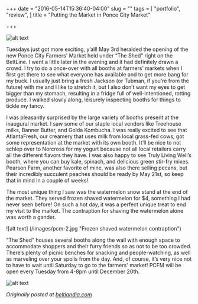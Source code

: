 +++
date = "2016-05-14T15:36:40-04:00"
slug = ""
tags = [
  "portfolio",
  "review",
]
title = "Putting the Market in Ponce City Market"

+++

![alt text](/images/pcm-1.jpg "Behold! The newest farmers' market!")

Tuesdays just got more exciting, y’all! May 3rd heralded the opening of the new Ponce City Farmers' Market held under “The Shed” right on the BeltLine. I went a little later in the evening and it had definitely drawn a crowd. I try to do a once-over with all booths at farmers’ markets when I first get there to see what everyone has available and to get more bang for my buck. I usually just bring a fresh Jackson (or Tubman, if you’re from the future) with me and I like to stretch it, but I also don’t want my eyes to get bigger than my stomach, resulting in a fridge full of well-intentioned, rotting produce. I walked slowly along, leisurely inspecting booths for things to tickle my fancy.

I was pleasantly surprised by the large variety of booths present at the inaugural market. I saw some of our staple local vendors like Treehouse milks, Banner Butter, and Golda Kombucha. I was really excited to see that AtlantaFresh, our creamery that uses milk from local grass-fed cows, got some representation at the market with its own booth. It’ll be nice to not schlep over to Norcross for my yogurt because not all local retailers carry all the different flavors they have. I was also happy to see Truly Living Well’s booth, where you can buy kale, spinach, and delicious green stir-fry mixes. Pearson Farm, another favorite of mine, was also there selling pecans, but their incredibly succulent peaches should be ready by May 21st, so keep that in mind in a couple of weeks!

The most unique thing I saw was the watermelon snow stand at the end of the market. They served frozen shaved watermelon for $4, something I had never seen before! On such a hot day, it was a perfect unique treat to end my visit to the market. The contraption for shaving the watermelon alone was worth a gander.

![alt text] (/images/pcm-2.jpg "Frozen shaved watermelon contraption")

“The Shed” houses several booths along the wall with enough space to accommodate shoppers and their furry friends so as not to be too crowded. There’s plenty of picnic benches for snacking and people-watching, as well as marveling over your spoils from the day. And, of course, it’s very nice not to have to wait until Saturday to go to the farmers' market! PCFM will be open every Tuesday from 4-8pm until December 20th.

![alt text](/images/pcm-3.jpg "Watermelon snow!")


<i>Originally posted at <a href="http://beltlandia.com/putting-the-market-in-ponce-city-market/">beltlandia.com</a></i>